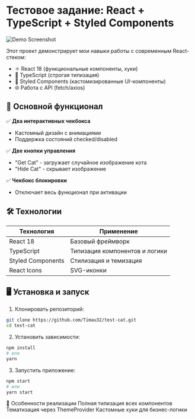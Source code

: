 # Тестовое задание: React + TypeScript + Styled Components

![Demo Screenshot](./demo-screenshot.png)

Этот проект демонстрирует мои навыки работы с современным React-стеком:

- ⚛️ React 18 (функциональные компоненты, хуки)
- 🦾 TypeScript (строгая типизация)
- 💅 Styled Components (кастомизированные UI-компоненты)
- 🌐 Работа с API (fetch/axios)

## 🚀 Основной функционал

✅ **Два интерактивных чекбокса**  
- Кастомный дизайн с анимациями  
- Поддержка состояний checked/disabled  

✅ **Две кнопки управления**  
- "Get Cat" - загружает случайное изображение кота  
- "Hide Cat" - скрывает изображение  

✅ **Чекбокс блокировки**  
- Отключает весь функционал при активации  

## 🛠 Технологии

| Технология       | Применение                          |
|------------------|-------------------------------------|
| React 18         | Базовый фреймворк                   |
| TypeScript       | Типизация компонентов и логики      |
| Styled Components| Стилизация и темизация              |
| React Icons      | SVG-иконки                          |

## 🖥 Установка и запуск

1. Клонировать репозиторий:
```bash
git clone https://github.com/Timau32/test-cat.git
cd test-cat
```

2. Установить зависимости:
```bash
npm install
# или
yarn
```

3. Запустить приложение:
```bash
npm start
# или
yarn start
```

🎨 Особенности реализации
Полная типизация всех компонентов
Тематизация через ThemeProvider
Кастомные хуки для бизнес-логики
